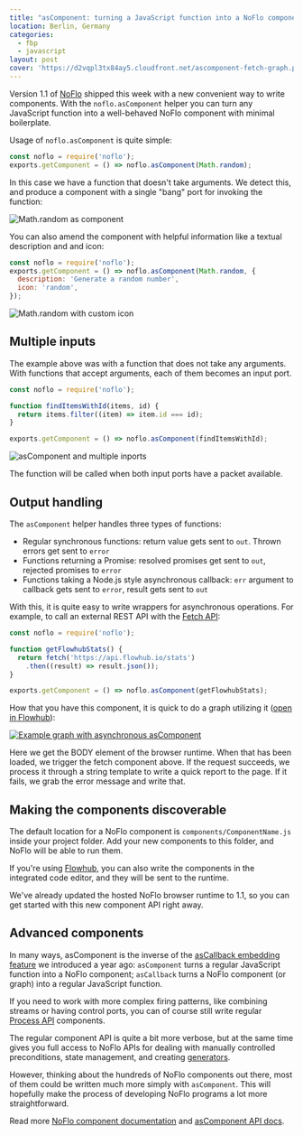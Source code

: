 ```yaml
---
title: "asComponent: turning a JavaScript function into a NoFlo component"
location: Berlin, Germany
categories:
  - fbp
  - javascript
layout: post
cover: 'https://d2vqpl3tx84ay5.cloudfront.net/ascomponent-fetch-graph.png'
---
```

Version 1.1 of [NoFlo](https://noflojs.org) shipped this week with a new convenient way to write components. With the `noflo.asComponent` helper you can turn any JavaScript function into a well-behaved NoFlo component with minimal boilerplate.

Usage of `noflo.asComponent` is quite simple:

```javascript
const noflo = require('noflo');
exports.getComponent = () => noflo.asComponent(Math.random);
```

In this case we have a function that doesn't take arguments. We detect this, and produce a component with a single "bang" port for invoking the function:

![Math.random as component](https://d2vqpl3tx84ay5.cloudfront.net/500x/ascomponent-result.png)

You can also amend the component with helpful information like a textual description and and icon:

```javascript
const noflo = require('noflo');
exports.getComponent = () => noflo.asComponent(Math.random, {
  description: 'Generate a random number',
  icon: 'random',
});
```

![Math.random with custom icon](https://d2vqpl3tx84ay5.cloudfront.net/500x/ascomponent-custom-icon.png)

## Multiple inputs

The example above was with a function that does not take any arguments. With functions that accept arguments, each of them becomes an input port.

```javascript
const noflo = require('noflo');

function findItemsWithId(items, id) {
  return items.filter((item) => item.id === id);
}

exports.getComponent = () => noflo.asComponent(findItemsWithId);
```

![asComponent and multiple inports](https://d2vqpl3tx84ay5.cloudfront.net/500x/ascomponent-multiple-inports.png)

The function will be called when both input ports have a packet available.

## Output handling

The `asComponent` helper handles three types of functions:

* Regular synchronous functions: return value gets sent to `out`. Thrown errors get sent to `error`
* Functions returning a Promise: resolved promises get sent to `out`, rejected promises to `error`
* Functions taking a Node.js style asynchronous callback: `err` argument to callback gets sent to `error`, result gets sent to `out`

With this, it is quite easy to write wrappers for asynchronous operations. For example, to call an external REST API with the [Fetch API](https://developer.mozilla.org/en-US/docs/Web/API/Fetch_API):

```javascript
const noflo = require('noflo');

function getFlowhubStats() {
  return fetch('https://api.flowhub.io/stats')
    .then((result) => result.json());
}

exports.getComponent = () => noflo.asComponent(getFlowhubStats);
```

How that you have this component, it is quick to do a graph utilizing it ([open in Flowhub](https://app.flowhub.io/#github/bergie/flowhubstats)):

[![Example graph with asynchronous asComponent](https://d2vqpl3tx84ay5.cloudfront.net/800x/ascomponent-fetch-graph.png)](https://app.flowhub.io/#github/bergie/flowhubstats)

Here we get the BODY element of the browser runtime. When that has been loaded, we trigger the fetch component above. If the request succeeds, we process it through a string template to write a quick report to the page. If it fails, we grab the error message and write that.

## Making the components discoverable

The default location for a NoFlo component is `components/ComponentName.js` inside your project folder. Add your new components to this folder, and NoFlo will be able to run them.

If you're using [Flowhub](https://flowhub.io/ide), you can also write the components in the integrated code editor, and they will be sent to the runtime.

We've already updated the hosted NoFlo browser runtime to 1.1, so you can get started with this new component API right away.

## Advanced components

In many ways, asComponent is the inverse of the [asCallback embedding feature](/blog/ascallback/) we introduced a year ago: `asComponent` turns a regular JavaScript function into a NoFlo component; `asCallback` turns a NoFlo component (or graph) into a regular JavaScript function.

If you need to work with more complex firing patterns, like combining streams or having control ports, you can of course still write regular [Process API](https://noflojs.org/documentation/components/#component-api) components.

The regular component API is quite a bit more verbose, but at the same time gives you full access to NoFlo APIs for dealing with manually controlled preconditions, state management, and creating [generators](https://noflojs.org/documentation/components/#generator-components).

However, thinking about the hundreds of NoFlo components out there, most of them could be written much more simply with `asComponent`. This will hopefully make the process of developing NoFlo programs a lot more straightforward.

Read more [NoFlo component documentation](https://noflojs.org/documentation/components/) and [asComponent API docs](https://noflojs.org/api/AsComponent/).
